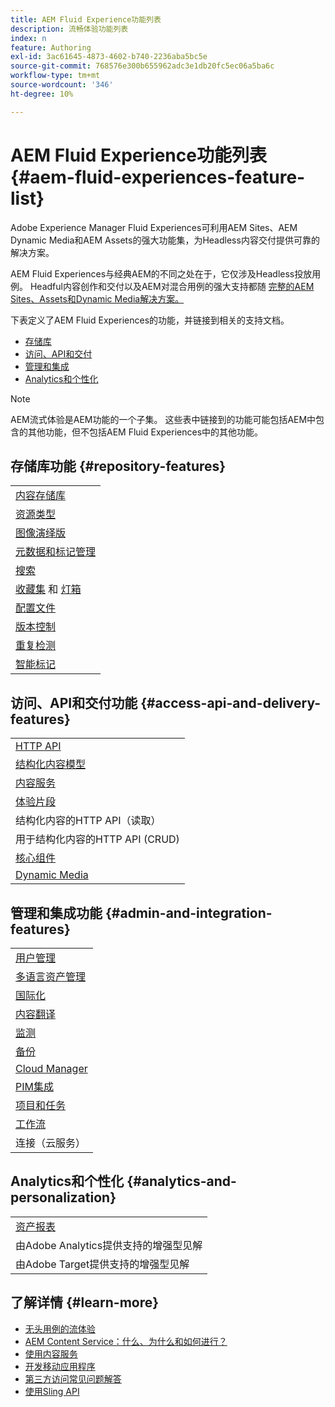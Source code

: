 ```yaml
---
title: AEM Fluid Experience功能列表
description: 流畅体验功能列表
index: n
feature: Authoring
exl-id: 3ac61645-4873-4602-b740-2236aba5bc5e
source-git-commit: 768576e300b655962adc3e1db20fc5ec06a5ba6c
workflow-type: tm+mt
source-wordcount: '346'
ht-degree: 10%

---
```


# AEM Fluid Experience功能列表{#aem-fluid-experiences-feature-list}

Adobe Experience Manager Fluid Experiences可利用AEM Sites、AEM Dynamic Media和AEM Assets的强大功能集，为Headless内容交付提供可靠的解决方案。

AEM Fluid Experiences与经典AEM的不同之处在于，它仅涉及Headless投放用例。 Headful内容创作和交付以及AEM对混合用例的强大支持都随 [完整的AEM Sites、Assets和Dynamic Media解决方案。](https://experienceleague.adobe.com/docs/experience-manager-65/user-guide/home.html?lang=zh-Hans)

下表定义了AEM Fluid Experiences的功能，并链接到相关的支持文档。

* [存储库](#repository-features)
* [访问、API和交付](#access-api-and-delivery-features)
* [管理和集成](#admin-and-integration-features)
* [Analytics和个性化](#analytics-and-personalization)

>[!NOTE]
>
>AEM流式体验是AEM功能的一个子集。 这些表中链接到的功能可能包括AEM中包含的其他功能，但不包括AEM Fluid Experiences中的其他功能。

## 存储库功能 {#repository-features}

|  |
|---|
| [内容存储库](/help/assets/manage-assets.md) |
| [资源类型](/help/assets/assets-formats.md) |
| [图像演绎版](/help/assets/image-presets.md) |
| [元数据和标记管理](/help/assets/metadata.md) |
| [搜索](/help/assets/manage-assets.md) |
| [收藏集](/help/assets/manage-assets.md) 和 [灯箱](/help/assets/light-box.md) |
| [配置文件](/help/assets/processing-profiles.md) |
| [版本控制](/help/assets/manage-assets.md) |
| [重复检测](/help/assets/duplicate-detection.md) |
| [智能标记](/help/assets/enhanced-smart-tags.md) |

## 访问、API和交付功能 {#access-api-and-delivery-features}

|  |
|---|
| [HTTP API](/help/assets/mac-api-assets.md) |
| [结构化内容模型](/help/assets/content-fragments/content-fragments.md) |
| [内容服务](https://experienceleague.adobe.com/docs/experience-manager-learn/getting-started-with-aem-headless/overview.html?lang=en) |
| [体验片段](/help/sites-authoring/experience-fragments.md) |
| 结构化内容的HTTP API（读取） |
| 用于结构化内容的HTTP API (CRUD) |
| [核心组件](https://experienceleague.adobe.com/docs/experience-manager-core-components/using/introduction.html?lang=zh-Hans) |
| [Dynamic Media](/help/assets/dynamic-media.md) |

## 管理和集成功能 {#admin-and-integration-features}

|  |
|---|
| [用户管理](/help/sites-administering/user-group-ac-admin.md) |
| [多语言资产管理](/help/assets/multilingual-assets.md) |
| [国际化](/help/sites-developing/i18n.md) |
| [内容翻译](/help/sites-administering/translation.md) |
| [监测](/help/sites-deploying/monitoring-and-maintaining.md) |
| [备份](/help/sites-administering/backup-and-restore.md) |
| [Cloud Manager](https://experienceleague.adobe.com/docs/experience-manager-cloud-manager/content/introduction.html) |
| [PIM集成](/help/sites-authoring/managing-product-information.md) |
| [项目和任务](/help/sites-authoring/projects.md) |
| [工作流](/help/sites-administering/workflows-starting.md) |
| 连接（云服务） |

## Analytics和个性化 {#analytics-and-personalization}

|  |
|---|
| [资产报表](/help/assets/asset-reports.md) |
| 由Adobe Analytics提供支持的增强型见解 |
| 由Adobe Target提供支持的增强型见解 |

## 了解详情 {#learn-more}

* [无头用例的流体验](https://experienceleague.adobe.com/docs/experience-manager-gems-events/gems/gems2017/aem-headless-usecases.html?lang=en)
* [AEM Content Service：什么、为什么和如何进行？](https://experienceleague.adobe.com/docs/experience-manager-learn/getting-started-with-aem-headless/content-services/overview.html?lang=en)
* [使用内容服务](https://experienceleague.adobe.com/docs/experience-manager-65/mobile/developing/developing-content-services.html?lang=en)
* [开发移动应用程序](https://experienceleague.adobe.com/docs/experience-manager-65/mobile/developing/developing-content-services.html?lang=en)
* [第三方访问常见问题解答](https://experienceleague.adobe.com/docs/experience-manager-learn/getting-started-with-aem-headless/content-services/chapter-7.html?lang=en)
* [使用Sling API](https://experienceleague.adobe.com/docs/experience-manager-learn/getting-started-wknd-tutorial-develop/project-archetype/component-basics.html#sling-models)
